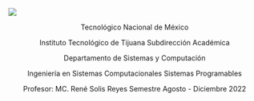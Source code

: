 ![](Imagen/portada.png)

<p align="center">
Tecnológico Nacional de México
</p>
<p align="center">
Instituto Tecnológico de Tijuana
Subdirección Académica
</p>
<p align="center">
Departamento de Sistemas y Computación
</p>
<p align="center">
Ingeniería en Sistemas Computacionales
Sistemas Programables
</p>
<p align="center">
Profesor: MC. René Solis Reyes
Semestre Agosto - Diciembre 2022 
</p>
